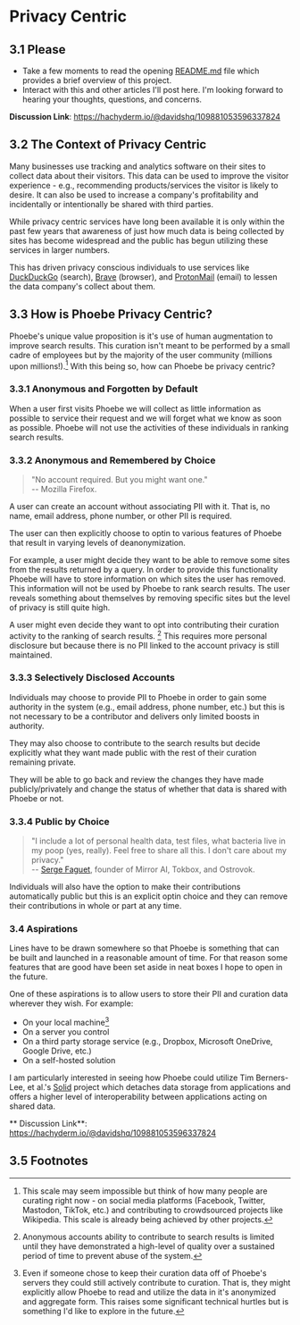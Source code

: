 # Privacy Centric

## 3.1 Please
- Take a few moments to read the opening [README.md](README.md) file which provides a brief overview of this project.
- Interact with this and other articles I'll post here. I'm looking forward to hearing your thoughts, questions, and concerns.

**Discussion Link**: https://hachyderm.io/@davidshq/109881053596337824

## 3.2 The Context of Privacy Centric
Many businesses use tracking and analytics software on their sites to collect data about their visitors. This data can be used to improve the visitor experience - e.g., recommending products/services the visitor is likely to desire. It can also be used to increase a company's profitability and incidentally or intentionally be shared with third parties.

While privacy centric services have long been available it is only within the past few years that awareness of just how much data is being collected by sites has become widespread and the public has begun utilizing these services in larger numbers.

This has driven privacy conscious individuals to use services like [DuckDuckGo](https://duckduckgo.com/) (search), [Brave](https://brave.com/) (browser), and [ProtonMail](https://protonmail.com/) (email) to lessen the data company's collect about them.

## 3.3 How is Phoebe Privacy Centric?
Phoebe's unique value proposition is it's use of human augmentation to improve search results. This curation isn't meant to be performed by a small cadre of employees but by the majority of the user community (millions upon millions!).[^millions] With this being so, how can Phoebe be privacy centric?

### 3.3.1 Anonymous and Forgotten by Default
When a user first visits Phoebe we will collect as little information as possible to service their request and we will forget what we know as soon as possible. Phoebe will not use the activities of these individuals in ranking search results.

### 3.3.2 Anonymous and Remembered by Choice
> "No account required. But you might want one."  
> -- Mozilla Firefox.

A user can create an account without associating PII with it. That is, no name, email address, phone number, or other PII is required.

The user can then explicitly choose to optin to various features of Phoebe that result in varying levels of deanonymization.

For example, a user might decide they want to be able to remove some sites from the results returned by a query. In order to provide this functionality Phoebe will have to store information on which sites the user has removed. This information will not be used by Phoebe to rank search results. The user reveals something about themselves by removing specific sites but the level of privacy is still quite high.

A user might even decide they want to opt into contributing their curation activity to the ranking of search results. [^anonymous] This requires more personal disclosure but because there is no PII linked to the account privacy is still maintained.

### 3.3.3 Selectively Disclosed Accounts
Individuals may choose to provide PII to Phoebe in order to gain some authority in the system (e.g., email address, phone number, etc.) but this is not necessary to be a contributor and delivers only limited boosts in authority.

They may also choose to contribute to the search results but decide explicitly what they want made public with the rest of their curation remaining private.

They will be able to go back and review the changes they have made publicly/privately and change the status of whether that data is shared with Phoebe or not.

### 3.3.4 Public by Choice
> "I include a lot of personal health data, test files, what bacteria live in my poop \(yes, really\). Feel free to share all this. I don't care about my privacy."  
> -- [Serge Faguet](https://hackernoon.com/im-32-and-spent-200k-on-biohacking-became-calmer-thinner-extroverted-healthier-happier-2a2e846ae113), founder of Mirror AI, Tokbox, and Ostrovok.

Individuals will also have the option to make their contributions automatically public but this is an explicit optin choice and they can remove their contributions in whole or part at any time.

### 3.4 Aspirations
Lines have to be drawn somewhere so that Phoebe is something that can be built and launched in a reasonable amount of time. For that reason some features that are good have been set aside in neat boxes I hope to open in the future.

One of these aspirations is to allow users to store their PII and curation data wherever they wish. For example:
- On your local machine[^local]
- On a server you control
- On a third party storage service (e.g., Dropbox, Microsoft OneDrive, Google Drive, etc.)
- On a self-hosted solution

I am particularly interested in seeing how Phoebe could utilize Tim Berners-Lee, et al.'s [Solid](https://solid.inrupt.com/) project which detaches data storage from applications and offers a higher level of interoperability between applications acting on shared data.

** Discussion Link**: https://hachyderm.io/@davidshq/109881053596337824

## 3.5 Footnotes
[^millions]: This scale may seem impossible but think of how many people are curating right now - on social media platforms (Facebook, Twitter, Mastodon, TikTok, etc.) and contributing to crowdsourced projects like Wikipedia. This scale is already being achieved by other projects.
[^anonymous]: Anonymous accounts ability to contribute to search results is limited until they have demonstrated a high-level of quality over a sustained period of time to prevent abuse of the system.
[^local]: Even if someone chose to keep their curation data off of Phoebe's servers they could still actively contribute to curation. That is, they might explicitly allow Phoebe to read and utilize the data in it's anonymized and aggregate form. This raises some significant technical hurtles but is something I'd like to explore in the future.